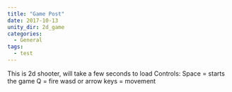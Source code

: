 ```yaml
---
title: "Game Post"
date: 2017-10-13
unity_dir: 2d_game
categories:
  - General
tags:
  - test
---
```


This is 2d shooter, will take a few seconds to load
Controls:
Space = starts the game
Q = fire
wasd or arrow keys = movement
